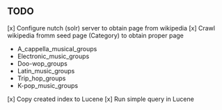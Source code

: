 ## TODO
[x] Configure nutch (solr) server to obtain page from wikipedia
[x] Crawl wikipedia fromm seed page (Category) to obtain proper page
* A_cappella_musical_groups
* Electronic_music_groups
* Doo-wop_groups
* Latin_music_groups
* Trip_hop_groups
* K-pop_music_groups

[x] Copy created index to Lucene
[x] Run simple query in Lucene
